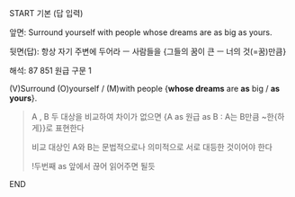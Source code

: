 START
기본 (답 입력)

앞면:
Surround yourself with people whose dreams are as big as yours.


뒷면(답):
항상 자기 주변에 두어라 ㅡ 사람들을 {그들의 꿈이 큰 ㅡ 너의 것(=꿈)만큼}


해석:
87 851 원급 구문 1

(V)Surround (O)yourself / (M)with people {**whose dreams** are **as** big / **as** **yours**}.

> A , B 두 대상을 비교하여 차이가 없으면
> {A as 원급 as B : A는 B만큼 ~한{하게}}로 표현한다
> 
> 비교 대상인 A와 B는 문법적으로나 의미적으로 서로 대등한 것이어야 한다
> 
> !두번째 as 앞에서 끊어 읽어주면 될듯
<!--ID: 1696733207473-->
END